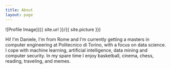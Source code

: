 ```yaml
---
title: About
layout: page
---
```

![Profile Image]({{ site.url }}/{{ site.picture }})

<p>
Hi! I'm Daniele, I'm from Rome and I'm currently getting a masters in computer engineering at Politecnico di Torino, with a focus on data science. I cope with machine learning, artificial intelligence, data mining and computer security.
In my spare time I enjoy basketball, cinema, chess, reading, traveling, and memes. 
</p>
